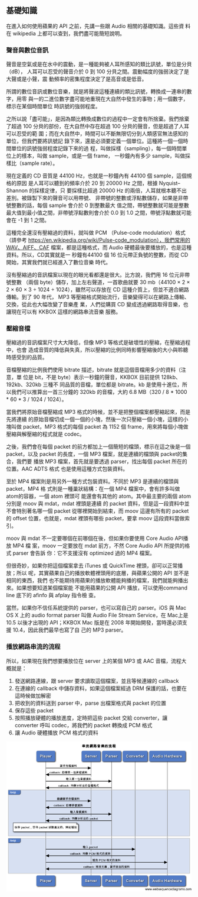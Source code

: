基礎知識
--------

在進入如何使用蘋果的 API 之前，先講一些跟 Audio 相關的基礎知識。這些資
料在 wikipedia 上都可以查到，我們盡可能簡短說明。

### 聲音與數位音訊

聲音是空氣或是在水中的震動，是一種能夠被人耳所感知的類比訊號，單位是分貝（dB），
人耳可以忍受的聲音介於 0 到 100 分貝之間。震動幅度的強弱決定了是大聲或是小聲，震
動頻率的密集程度決定了是高音或是低音。

所謂的數位音訊或數位音樂，就是將聲波這種連續的類比訊號，轉換成一連串的數字，用零
與一的二進位數字盡可能地重現在大自然中發生的事物；用一個數字，標示在某個時間單位
時訊號的強弱程度。

之所以說「盡可能」，是因為類比轉換成數位的過程中一定會有所捨棄。我們捨棄了超過
100 分貝的部份，在大自然中存在超過 100 分貝的聲音，但是超過了人耳可以忍受的範
圍；而在大自然中，時間可以不斷無限切分到人類感官無法感知的單位，但我們要將訊號記
錄下來，還是必須要定義一個單位。這種將一個一個時間單位的訊號強弱程度記錄下來的過
程，叫做採樣（sampling），每一個時間單位上的樣本，叫做 sample，或是一個 frame，
一秒鐘內有多少 sample，叫做採樣比（sample rate）。

現在定義的 CD 音質是 44100 Hz，也就是一秒鐘內有 44100 個 sample，這個規格的原因
是人耳可以聽到的頻率介於 20 到 20000 Hz 之間，根據 Nyquist–Shannon 的採樣定律，只
要採樣比超過 20000 Hz 的兩倍，人耳就根本聽不出差別。被錄製下來的聲音可以用帶號、
非帶號的整數或浮點數儲存，如果是非帶號整數的話，每個 sample 會介於 0 到整數最大
值之間，帶號整數就可能是整數最大值到最小值之間，非帶號浮點數則會介於 0.0 到 1.0
之間，帶號浮點數就可能會在 -1 到 1 之間。

這種完全還沒有壓縮過的資料，就叫做 PCM （Pulse-code modulation）格式（請參考
https://en.wikipedia.org/wiki/Pulse-code_modulation），我們常用的WAV、AIFF、CAF
檔案，都是這種格式，而 Audio 硬體最後要播放的，也是這種資料。所以，CD其實就是一
秒鐘有44100 個 16 位元帶正負號的整數，而從 CD 開始，其實我們就已經進入了數位音樂
時代。

沒有壓縮過的音訊檔案以現在的眼光看都還是很大。比方說，我們用 16 位元非帶號整數
（兩個 byte）儲存，加上左右聲道，一首歌曲就要 30 mb（44100 × 2 × 2 × 60 × 3 ÷
1024 ÷ 1024），雖然可以存放在 CD 這種介質上，但並不適合網路傳輸。到了 90 年代，
MP3 等壓縮格式開始流行，音樂變得可以在網路上傳輸、交換，從此也大幅改變了音樂產
業，人們從購買 CD 變成透過網路取得音樂，也讓現在可以有 KKBOX 這樣的網路串流音樂
服務。

### 壓縮音檔

壓縮過的音訊檔案尺寸大大降低，但像 MP3 等格式是破壞性的壓縮，在壓縮過程中，也會
造成音質的降低與失真，所以壓縮的比例同時影響壓縮後的大小與聆聽時感受到的品質。

音檔壓縮的比例我們使用 bitrate 描述，bitrate 就是這個音檔用多少的資料（注意，單
位是 bit，不是 byte）表示一秒鐘的聲音，KKBOX 目前提供 128kb、192kb、320kb 三種不
同品質的音檔，單位都是 bitrate。kb 是使用十進位，所以我們可以推算出一首三分鐘的
320kb 的音檔，大約 6.8 MB（320 / 8 * 1000 * 60 * 3 / 1024 / 1024）。

當我們將原始音檔壓縮成 MP3 格式的時候，並不是把整個檔案都壓縮起來，而是先將連續
的原始音檔切成一個一個的小塊，然後一次只壓縮一個小塊，這樣的小塊叫做 packet，MP3
格式的每個 packet 為 1152 個 frame，用來將每個小塊做壓縮與解壓縮的程式就是
codec。

之後，我們會在每個 packet 的前方都加上一個簡短的檔頭，標示在這之後是一個
packet，以及 packet 的長度，一個 MP3 檔案，就是連續的檔頭與 packet的集合，我們要
播放 MP3 檔案，首先就是要透過 parser，找出每個 packet 所在的位置。AAC ADTS 格式
也是使用這種方式包裝資料。

至於 MP4 檔案則是用另外一種方式包裝資料。不同於 MP3 是連續的檔頭與packet，MP4 格
式則是一種巢狀結構：在一個 MP4 檔案中，會有許多叫做 atom的容器，一個 atom 裡頭可
能還會有其他的 atom。其中最主要的兩個 atom 分別是 moov 與 mdat，mdat 裡頭是連續
的 packet 資料，但是這一段資料中並不會特別著名哪一個 packet 從哪裡開始到結束，而
moov 這邊有所有的 packet的 offset 位置，也就是，mdat 裡頭有哪些 packet，要拿
moov 這段資料當做索引。

moov 與 mdat 不一定要哪個在前哪個在後，但如果你要使用 Core Audio API播放 MP4 檔
案，moov 一定要放在 mdat 前方，不然 Core Audio API 所提供的格式 parser 會告訴
你：它不支援沒有 optimized 過的 MP4 檔案。

但很奇妙，如果你把這個檔案拿去 iTunes 或 QuickTime 裡頭，卻可以正常播放；所以
呢，其實蘋果自己的播放軟體裡頭用的底層，與蘋果公開的 API 並不是相同的東西，我們
也不能期待用蘋果的播放軟體能夠播的檔案，我們就能夠播出來。如果想要知道某個檔案能
不能用蘋果的公開 API 播放，可以使用command line 底下的 afinfo 與 afplay 指令檢
查。

當然，如果你不信任系統提供的 parser，也可以寫自己的 parser。iOS 與 Mac OS X 上的
audio format parser 叫做 Audio File Stream Service，在 Mac上是 10.5 以後才出現的
API；KKBOX Mac 版是在 2008 年開始開發，當時還必須支援 10.4，因此我們最早也寫了自
己的 MP3 parser。

### 播放網路串流的流程

所以，如果現在我們想要播放位在 server 上的某個 MP3 或 AAC 音檔，流程大
概就是：

1. 發送網路連線，跟 server 要求讀取這個檔案，並且等候連線的 callback
2. 在連線的 callback 中儲存資料，如果這個檔案經過 DRM 保護的話，也要在
   這時候做加解密
3. 把收到的資料送到 parser 中，parse 出檔案格式與 packet 的位置
4. 保存這些 packet
5. 按照播放硬體的播放進度，定時把這些 packet 交給 converter，讓
   converter 呼叫 codec，將我們的 packet 轉換成 PCM 格式
6. 讓 Audio 硬體播放 PCM 格式的資料

![流程圖](flow.png)

